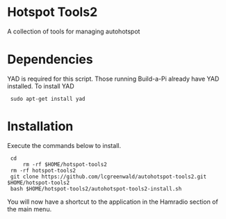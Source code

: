 # Hotspot Tools2
A collection of tools for managing autohotspot

# Dependencies
YAD is required for this script. Those running Build-a-Pi already have YAD installed. To install YAD

     sudo apt-get install yad 

# Installation
Execute the commands below to install.

     cd
		 rm -rf $HOME/hotspot-tools2
     rm -rf hotspot-tools2
     git clone https://github.com/lcgreenwald/autohotspot-tools2.git $HOME/hotspot-tools2
     bash $HOME/hotspot-tools2/autohotspot-tools2-install.sh
     
You will now have a shortcut to the application in the Hamradio section of the main menu.     
